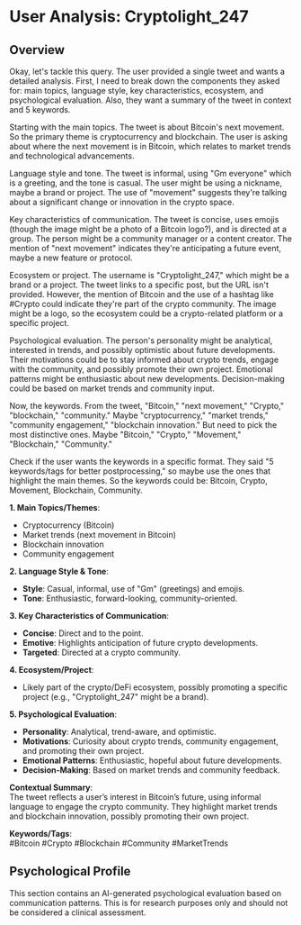 # User Analysis: Cryptolight_247

## Overview

<think>
Okay, let's tackle this query. The user provided a single tweet and wants a detailed analysis. First, I need to break down the components they asked for: main topics, language style, key characteristics, ecosystem, and psychological evaluation. Also, they want a summary of the tweet in context and 5 keywords.

Starting with the main topics. The tweet is about Bitcoin's next movement. So the primary theme is cryptocurrency and blockchain. The user is asking about where the next movement is in Bitcoin, which relates to market trends and technological advancements.

Language style and tone. The tweet is informal, using "Gm everyone" which is a greeting, and the tone is casual. The user might be using a nickname, maybe a brand or project. The use of "movement" suggests they're talking about a significant change or innovation in the crypto space.

Key characteristics of communication. The tweet is concise, uses emojis (though the image might be a photo of a Bitcoin logo?), and is directed at a group. The person might be a community manager or a content creator. The mention of "next movement" indicates they're anticipating a future event, maybe a new feature or protocol.

Ecosystem or project. The username is "Cryptolight_247," which might be a brand or a project. The tweet links to a specific post, but the URL isn't provided. However, the mention of Bitcoin and the use of a hashtag like #Crypto could indicate they're part of the crypto community. The image might be a logo, so the ecosystem could be a crypto-related platform or a specific project.

Psychological evaluation. The person's personality might be analytical, interested in trends, and possibly optimistic about future developments. Their motivations could be to stay informed about crypto trends, engage with the community, and possibly promote their own project. Emotional patterns might be enthusiastic about new developments. Decision-making could be based on market trends and community input.

Now, the keywords. From the tweet, "Bitcoin," "next movement," "Crypto," "blockchain," "community." Maybe "cryptocurrency," "market trends," "community engagement," "blockchain innovation." But need to pick the most distinctive ones. Maybe "Bitcoin," "Crypto," "Movement," "Blockchain," "Community."

Check if the user wants the keywords in a specific format. They said "5 keywords/tags for better postprocessing," so maybe use the ones that highlight the main themes. So the keywords could be: Bitcoin, Crypto, Movement, Blockchain, Community.
</think>

**1. Main Topics/Themes**:  
- Cryptocurrency (Bitcoin)  
- Market trends (next movement in Bitcoin)  
- Blockchain innovation  
- Community engagement  

**2. Language Style & Tone**:  
- **Style**: Casual, informal, use of "Gm" (greetings) and emojis.  
- **Tone**: Enthusiastic, forward-looking, community-oriented.  

**3. Key Characteristics of Communication**:  
- **Concise**: Direct and to the point.  
- **Emotive**: Highlights anticipation of future crypto developments.  
- **Targeted**: Directed at a crypto community.  

**4. Ecosystem/Project**:  
- Likely part of the crypto/DeFi ecosystem, possibly promoting a specific project (e.g., "Cryptolight_247" might be a brand).  

**5. Psychological Evaluation**:  
- **Personality**: Analytical, trend-aware, and optimistic.  
- **Motivations**: Curiosity about crypto trends, community engagement, and promoting their own project.  
- **Emotional Patterns**: Enthusiastic, hopeful about future developments.  
- **Decision-Making**: Based on market trends and community feedback.  

**Contextual Summary**:  
The tweet reflects a user’s interest in Bitcoin’s future, using informal language to engage the crypto community. They highlight market trends and blockchain innovation, possibly promoting their own project.  

**Keywords/Tags**:  
#Bitcoin #Crypto #Blockchain #Community #MarketTrends

## Psychological Profile

This section contains an AI-generated psychological evaluation based on communication patterns. This is for research purposes only and should not be considered a clinical assessment.